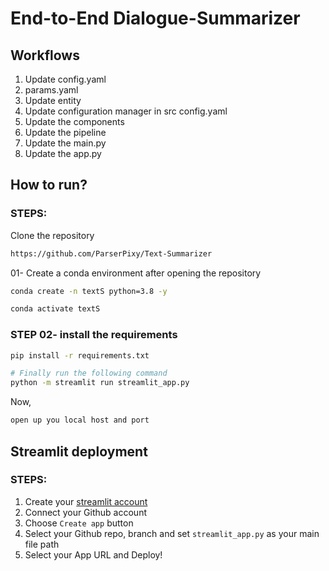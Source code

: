 # End-to-End Dialogue-Summarizer

## Workflows

1. Update config.yaml
2. params.yaml
3. Update entity
4. Update configuration manager in src config.yaml
5. Update the components
6. Update the pipeline
7. Update the main.py
8. Update the app.py

## How to run?

### STEPS:

Clone the repository

```bash
https://github.com/ParserPixy/Text-Summarizer
```
01- Create a conda environment after opening the repository

```bash
conda create -n textS python=3.8 -y
```

```bash
conda activate textS
```


### STEP 02- install the requirements
```bash
pip install -r requirements.txt
```


```bash
# Finally run the following command
python -m streamlit run streamlit_app.py
```

Now,
```bash
open up you local host and port
```

## Streamlit deployment

### STEPS:
1. Create your [streamlit account](https://share.streamlit.io/)
2. Connect your Github account
3. Choose `Create app` button
4. Select your Github repo, branch and set `streamlit_app.py` as your main file path
5. Select your App URL and Deploy!